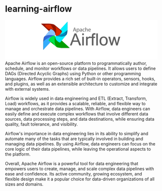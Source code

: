 # learning-airflow
<a href="course-airflow"><img src="images/apache_airflow.webp" /></a>
Apache Airflow is an open-source platform to programmatically author, schedule, and monitor workflows or data pipelines. It allows users to define DAGs (Directed Acyclic Graphs) using Python or other programming languages. Airflow provides a rich set of built-in operators, sensors, hooks, and plugins, as well as an extensible architecture to customize and integrate with external systems.

Airflow is widely used in data engineering and ETL (Extract, Transform, Load) workflows, as it provides a scalable, reliable, and flexible way to manage and orchestrate data pipelines. With Airflow, data engineers can easily define and execute complex workflows that involve different data sources, data processing steps, and data destinations, while ensuring data quality, fault tolerance, and visibility.

Airflow's importance in data engineering lies in its ability to simplify and automate many of the tasks that are typically involved in building and managing data pipelines. By using Airflow, data engineers can focus on the core logic of their data pipelines, while leaving the operational aspects to the platform.

Overall, Apache Airflow is a powerful tool for data engineering that empowers users to create, manage, and scale complex data pipelines with ease and confidence. Its active community, growing ecosystem, and flexible design make it a popular choice for data-driven organizations of all sizes and domains.
